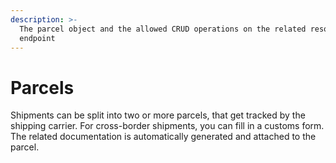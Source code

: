 ```yaml
---
description: >-
  The parcel object and the allowed CRUD operations on the related resource
  endpoint
---
```


# Parcels

Shipments can be split into two or more parcels, that get tracked by the shipping carrier. For cross-border shipments, you can fill in a customs form. The related documentation is automatically generated and attached to the parcel.
